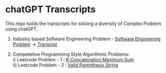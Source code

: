 # chatGPT Transcripts

This repo holds the transcripts for solving a diversity of Complex Problem using chatGPT.

1. Industry based Software Engineering Problem - [Software Engineering Problem](https://github.com/Saksham4796/se_problem_statement) &#8594; [Transcipt](https://github.com/Saksham4796/chatGPT_Transcipts/blob/master/chatGPT_Transcipt.md)

2. Competetive Programming Style Algorithmic Problems:  
   i) Leetcode Problem - 1 : [K-Concatenation Maximum Sum](https://leetcode.com/problems/k-concatenation-maximum-sum/)  
   ii) Leetcode Problem - 2 : [Valid Parenthesis String](https://leetcode.com/problems/valid-parenthesis-string/)

